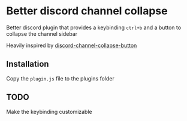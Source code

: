 # Better discord channel collapse
Better discord plugin that provides a keybinding `ctrl+b` and a button to collapse the channel sidebar

Heavily inspired by [discord-channel-collapse-button](https://github.com/notmike101/discord-channel-collapse-button)

## Installation
Copy the `plugin.js` file to the plugins folder

## TODO
Make the keybinding customizable
